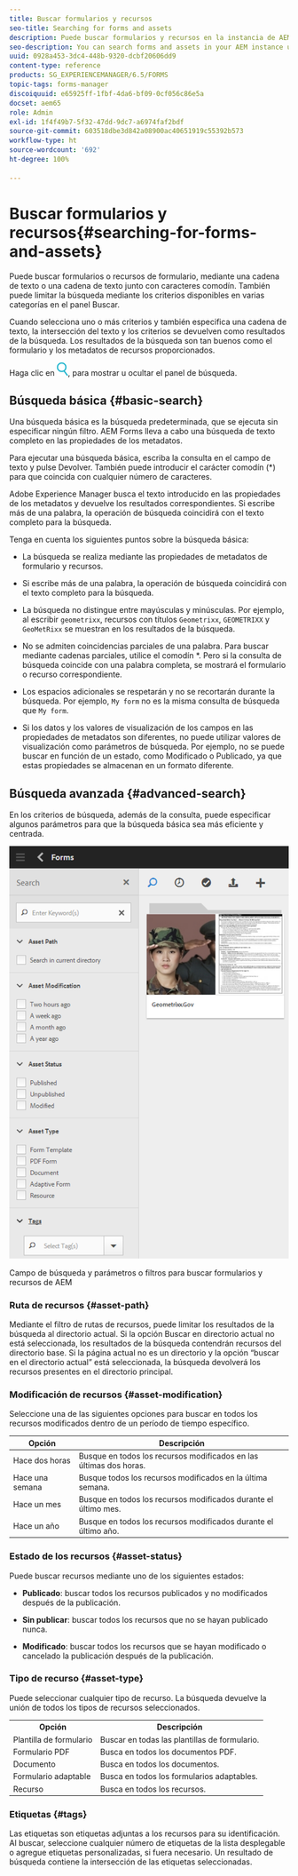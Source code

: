 ```yaml
---
title: Buscar formularios y recursos
seo-title: Searching for forms and assets
description: Puede buscar formularios y recursos en la instancia de AEM mediante la búsqueda de AEM. La búsqueda básica y avanzada permite localizar rápidamente los recursos.
seo-description: You can search forms and assets in your AEM instance using AEM search. Basic and advanced search allows you to quickly locate your assets.
uuid: 0928a453-3dc4-448b-9320-dcbf20606dd9
content-type: reference
products: SG_EXPERIENCEMANAGER/6.5/FORMS
topic-tags: forms-manager
discoiquuid: e65925ff-1fbf-4da6-bf09-0cf056c86e5a
docset: aem65
role: Admin
exl-id: 1f4f49b7-5f32-47dd-9dc7-a6974faf2bdf
source-git-commit: 603518dbe3d842a08900ac40651919c55392b573
workflow-type: ht
source-wordcount: '692'
ht-degree: 100%

---
```


# Buscar formularios y recursos{#searching-for-forms-and-assets}

Puede buscar formularios o recursos de formulario, mediante una cadena de texto o una cadena de texto junto con caracteres comodín. También puede limitar la búsqueda mediante los criterios disponibles en varias categorías en el panel Buscar.

Cuando selecciona uno o más criterios y también especifica una cadena de texto, la intersección del texto y los criterios se devuelven como resultados de la búsqueda. Los resultados de la búsqueda son tan buenos como el formulario y los metadatos de recursos proporcionados.

Haga clic en ![aem6forms_search](assets/aem6forms_search.png), para mostrar u ocultar el panel de búsqueda.

## Búsqueda básica {#basic-search}

Una búsqueda básica es la búsqueda predeterminada, que se ejecuta sin especificar ningún filtro. AEM Forms lleva a cabo una búsqueda de texto completo en las propiedades de los metadatos.

Para ejecutar una búsqueda básica, escriba la consulta en el campo de texto y pulse Devolver. También puede introducir el carácter comodín (&#42;) para que coincida con cualquier número de caracteres.

Adobe Experience Manager busca el texto introducido en las propiedades de los metadatos y devuelve los resultados correspondientes. Si escribe más de una palabra, la operación de búsqueda coincidirá con el texto completo para la búsqueda.

Tenga en cuenta los siguientes puntos sobre la búsqueda básica:

* La búsqueda se realiza mediante las propiedades de metadatos de formulario y recursos.
* Si escribe más de una palabra, la operación de búsqueda coincidirá con el texto completo para la búsqueda.
* La búsqueda no distingue entre mayúsculas y minúsculas. Por ejemplo, al escribir `geometrixx`, recursos con títulos `Geometrixx`, `GEOMETRIXX` y `GeoMetRixx` se muestran en los resultados de la búsqueda.

* No se admiten coincidencias parciales de una palabra. Para buscar mediante cadenas parciales, utilice el comodín &#42;. Pero si la consulta de búsqueda coincide con una palabra completa, se mostrará el formulario o recurso correspondiente.
* Los espacios adicionales se respetarán y no se recortarán durante la búsqueda. Por ejemplo, `My form` no es la misma consulta de búsqueda que `My form`.

* Si los datos y los valores de visualización de los campos en las propiedades de metadatos son diferentes, no puede utilizar valores de visualización como parámetros de búsqueda. Por ejemplo, no se puede buscar en función de un estado, como Modificado o Publicado, ya que estas propiedades se almacenan en un formato diferente.

## Búsqueda avanzada {#advanced-search}

En los criterios de búsqueda, además de la consulta, puede especificar algunos parámetros para que la búsqueda básica sea más eficiente y centrada.

![Campo de búsqueda y parámetros o filtros para buscar formularios y recursos de AEM ](assets/search_forms_assets.png)

Campo de búsqueda y parámetros o filtros para buscar formularios y recursos de AEM 

### Ruta de recursos {#asset-path}

Mediante el filtro de rutas de recursos, puede limitar los resultados de la búsqueda al directorio actual. Si la opción Buscar en directorio actual no está seleccionada, los resultados de la búsqueda contendrán recursos del directorio base. Si la página actual no es un directorio y la opción “buscar en el directorio actual” está seleccionada, la búsqueda devolverá los recursos presentes en el directorio principal.

### Modificación de recursos {#asset-modification}

Seleccione una de las siguientes opciones para buscar en todos los recursos modificados dentro de un período de tiempo específico.

| **Opción** | **Descripción** |
|---|---|
| Hace dos horas | Busque en todos los recursos modificados en las últimas dos horas. |
| Hace una semana | Busque todos los recursos modificados en la última semana. |
| Hace un mes | Busque en todos los recursos modificados durante el último mes. |
| Hace un año | Busque en todos los recursos modificados durante el último año. |

### Estado de los recursos {#asset-status}

Puede buscar recursos mediante uno de los siguientes estados:

* **Publicado**: buscar todos los recursos publicados y no modificados después de la publicación.

* **Sin publicar**: buscar todos los recursos que no se hayan publicado nunca.

* **Modificado**: buscar todos los recursos que se hayan modificado o cancelado la publicación después de la publicación.

### Tipo de recurso {#asset-type}

Puede seleccionar cualquier tipo de recurso. La búsqueda devuelve la unión de todos los tipos de recursos seleccionados.

<table>
 <tbody>
  <tr>
   <th>Opción</th> 
   <th>Descripción</th> 
  </tr>
  <tr>
   <td>Plantilla de formulario<br /> </td> 
   <td>Buscar en todas las plantillas de formulario.<br /> </td> 
  </tr>
  <tr>
   <td>Formulario PDF</td> 
   <td>Busca en todos los documentos PDF.</td> 
  </tr>
  <tr>
   <td>Documento</td> 
   <td>Busca en todos los documentos.</td> 
  </tr>
  <tr>
   <td>Formulario adaptable<br /> </td> 
   <td>Busca en todos los formularios adaptables.</td> 
  </tr>
  <tr>
   <td>Recurso</td> 
   <td>Busca en todos los recursos.<br /> </td> 
  </tr>
 </tbody>
</table>

### Etiquetas {#tags}

Las etiquetas son etiquetas adjuntas a los recursos para su identificación. Al buscar, seleccione cualquier número de etiquetas de la lista desplegable o agregue etiquetas personalizadas, si fuera necesario. Un resultado de búsqueda contiene la intersección de las etiquetas seleccionadas.
